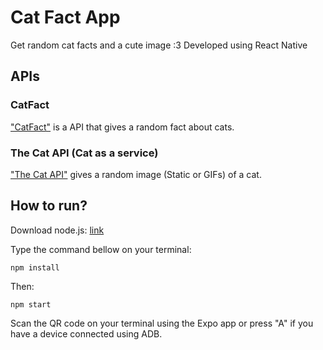 # Cat Fact App
Get random cat facts and a cute image :3
Developed using React Native

## APIs
### CatFact
<a href="https://catfact.ninja/">"CatFact"</a> is a API that gives a random fact about cats.

### The Cat API (Cat as a service)
<a href="https://thecatapi.com/">"The Cat API"</a> gives a random image (Static or GIFs) of a cat.

## How to run?
Download node.js: <a href="https://nodejs.org/en">link</a>

Type the command bellow on your terminal:

```
npm install
```

Then:

```
npm start
```

Scan the QR code on your terminal using the Expo app or press "A" if you have a device connected using ADB.